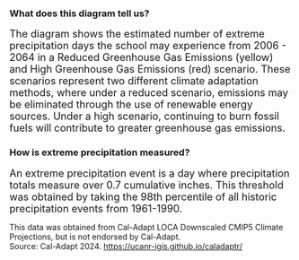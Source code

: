 

### What does this diagram tell us?


<span style="font-size:18px;">The diagram shows the estimated number of extreme precipitation days the school may experience from 2006 - 2064 in a Reduced Greenhouse Gas Emissions (yellow) and High Greenhouse Gas Emissions (red) scenario. These scenarios represent two different climate adaptation methods, where under a reduced scenario, emissions may be eliminated through the use of renewable energy sources. Under a high scenario, continuing to burn fossil fuels will contribute to greater greenhouse gas emissions. </span>


### How is extreme precipitation measured?


<span style="font-size:18px;">An extreme precipitation event is a day where precipitation totals measure over 0.7 cumulative inches. This threshold was obtained by taking the 98th percentile of all historic precipitation events from 1961-1990. </span>

</span> This data was obtained from Cal-Adapt LOCA Downscaled CMIP5 Climate Projections, but is not endorsed by Cal-Adapt. <br>
Source: Cal-Adapt 2024. https://ucanr-igis.github.io/caladaptr/ </span>


